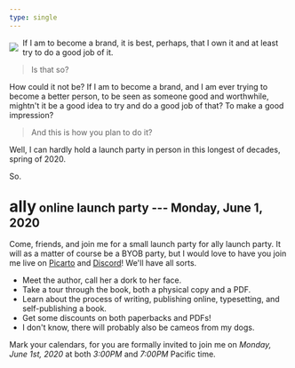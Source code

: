 ```yaml
---
type: single
---
```


<style>
@media screen and (min-width: 600px) {
    main p:first-of-type {
        margin-top: 0;
    }
    img {
        max-width: 350px;
        float: left;
        margin: 0.5rem 0.5rem 0.5rem 0;
    }
}
</style> <img src="/book/physical/steep-bw.jpg" />

If I am to become a brand, it is best, perhaps, that I own it and at least try to do a good job of it.

> Is that so?

How could it not be? If I am to become a brand, and I am ever trying to become a better person, to be seen as someone good and worthwhile, mightn't it be a good idea to try and do a good job of that? To make a good impression?

> And this is how you plan to do it?

Well, I can hardly hold a launch party in person in this longest of decades, spring of 2020.

So.

## <span class="ally-font" style="font-size: 21pt">ally</span> online launch party --- Monday, June 1, 2020

Come, friends, and join me for a small launch party for <span class="ally-font">ally</span> launch party. It will as a matter of course be a BYOB party, but I would love to have you join me live on [Picarto](https://picarto.tv/makyo) and [&#68;&#105;scord](https://makyo.io/2G)! We'll have all sorts.

* Meet the author, call her a dork to her face.
* Take a tour through the book, both a physical copy and a PDF.
* Learn about the process of writing, publishing online, typesetting, and self-publishing a book.
* Get some discounts on both paperbacks and PDFs!
* I don't know, there will probably also be cameos from my dogs.

Mark your calendars, for you are formally invited to join me on *Monday, June 1st, 2020* at both *3:00PM* and *7:00PM* Pacific time.
